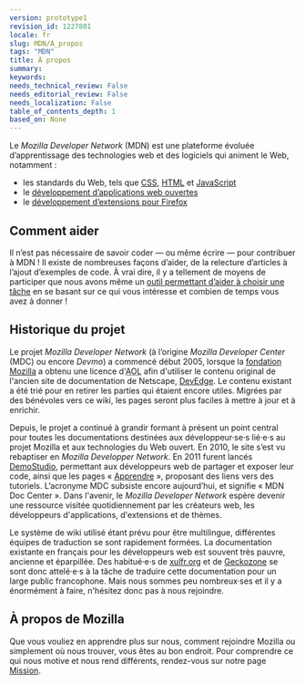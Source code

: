 ```yaml
---
version: prototype1
revision_id: 1227801
locale: fr
slug: MDN/A_propos
tags: "MDN"
title: À propos
summary: 
keywords: 
needs_technical_review: False
needs_editorial_review: False
needs_localization: False
table_of_contents_depth: 1
based_on: None
---
```

<p>Le <em>Mozilla Developer Network</em> (MDN) est une plateforme évoluée d’apprentissage des technologies web et des logiciels qui animent le Web, notamment&nbsp;:</p>

<ul>
 <li>les standards du Web, tels que <a href="/fr/docs/CSS">CSS</a>, <a href="/fr/docs/Web/HTML">HTML</a> et <a href="/fr/docs/JavaScript">JavaScript</a></li>
 <li>le <a href="/fr/Apps">développement d’applications web ouvertes</a></li>
 <li>le <a href="/fr/docs/Mozilla/Add-ons">développement d’extensions pour Firefox</a></li>
</ul>

<h2 id="Comment_aider">Comment aider</h2>

<p>Il n’est pas nécessaire de savoir coder — ou même écrire — pour contribuer à MDN ! Il existe de nombreuses façons d’aider, de la relecture d’articles à l’ajout d’exemples de code. À vrai dire, il y a tellement de moyens de participer que nous avons même un <a href="/fr/docs/MDN/Débuter_sur_MDN">outil permettant d’aider à choisir une tâche</a> en se basant sur ce qui vous intéresse et combien de temps vous avez à donner !</p>

<h2 id="Historique_du_projet">Historique du projet</h2>

<p>Le projet <em>Mozilla Developer Network</em> (à l’origine <em>Mozilla Developer Center</em> (MDC) ou encore <em>Devmo</em>) a commencé début 2005, lorsque la <a class="external" href="https://www.mozilla.org/foundation/">fondation Mozilla</a> a obtenu une licence d'<abbr title="America Online">AOL</abbr> afin d'utiliser le contenu original de l'ancien site de documentation de Netscape, <a class="external" href="http://web.archive.org/web/20040926065921/devedge.netscape.com/">DevEdge</a>. Le contenu existant a été trié pour en retirer les parties qui étaient encore utiles. Migrées par des bénévoles vers ce wiki, les pages seront plus faciles à mettre à jour et à enrichir.</p>

<p>Depuis, le projet a continué à grandir formant à présent un point central pour toutes les documentations destinées aux développeur·se·s lié·e·s au projet Mozilla et aux technologies du Web ouvert. En 2010, le site s’est vu rebaptiser en <em>Mozilla Developper Network</em>. En 2011 furent lancés <a href="/fr/demos/">DemoStudio</a>, permettant aux développeurs web de partager et exposer leur code, ainsi que les pages «&nbsp;<a href="/fr/learn">Apprendre</a>&nbsp;», proposant des liens vers des tutoriels. L’acronyme MDC subsiste encore aujourd’hui, et signifie «&nbsp;MDN Doc Center&nbsp;». Dans l'avenir, le <em>Mozilla Developer Network</em> espère devenir une ressource visitée quotidiennement par les créateurs web, les développeurs d'applications, d'extensions et de thèmes.</p>

<p>Le système de wiki utilisé étant prévu pour être multilingue, différentes équipes de traduction se sont rapidement formées. La documentation existante en français pour les développeurs web est souvent très pauvre, ancienne et éparpillée. Des habitué·e·s de <a class="external" href="http://www.xulfr.org/">xulfr.org</a> et de <a class="external" href="https:/forums.mozfr.org/">Geckozone</a> se sont donc attelé·e·s à la tâche de traduire cette documentation pour un large public francophone. Mais nous sommes peu nombreux·ses et il y a énormément à faire, n'hésitez donc pas à nous rejoindre.</p>

<h2 id="À_propos_de_Mozilla">À propos de Mozilla</h2>

<p>Que vous vouliez en apprendre plus sur nous, comment rejoindre Mozilla ou simplement où nous trouver, vous êtes au bon endroit. Pour comprendre ce qui nous motive et nous rend différents, rendez-vous sur notre page <a href="https://www.mozilla.org/fr/mission/">Mission</a>.</p>

